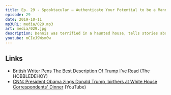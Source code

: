 ```yaml
---
title: Ep. 29 - Spooktacular – Authenticate Your Potential to be a Mannequin
episode: 29
date: 2019-10-11
mp3URL: media/029.mp3
art: media/029.jpg
description: Dennis was terrified in a haunted house, tells stories about working at haunted houses, and Erik reads a fantastically scathing description of Trump.
youtube: mCIeJ9Wsm0w
---
```


## Links

- [British Writer Pens The Best Description Of Trump I’ve Read](https://thehobbledehoy.com/2019/03/08/british-writer-pens-the-best-description-of-trump-ive-read/) (The HOBBLEDEHOY)
- [CNN: President Obama zings Donald Trump, birthers at White House Correspondents' Dinner](https://www.youtube.com/watch?v=zeGpLg0b3DE) (YouTube)
